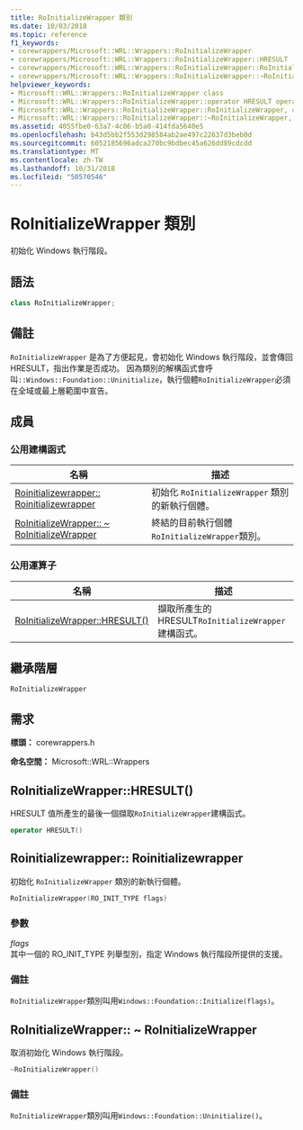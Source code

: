 ```yaml
---
title: RoInitializeWrapper 類別
ms.date: 10/03/2018
ms.topic: reference
f1_keywords:
- corewrappers/Microsoft::WRL::Wrappers::RoInitializeWrapper
- corewrappers/Microsoft::WRL::Wrappers::RoInitializeWrapper::HRESULT
- corewrappers/Microsoft::WRL::Wrappers::RoInitializeWrapper::RoInitializeWrapper
- corewrappers/Microsoft::WRL::Wrappers::RoInitializeWrapper::~RoInitializeWrapper
helpviewer_keywords:
- Microsoft::WRL::Wrappers::RoInitializeWrapper class
- Microsoft::WRL::Wrappers::RoInitializeWrapper::operator HRESULT operator
- Microsoft::WRL::Wrappers::RoInitializeWrapper::RoInitializeWrapper, constructor
- Microsoft::WRL::Wrappers::RoInitializeWrapper::~RoInitializeWrapper, destructor
ms.assetid: 4055fbe0-63a7-4c06-b5a0-414fda5640e5
ms.openlocfilehash: b43d5bb2f553d298584ab2ae497c22637d3beb0d
ms.sourcegitcommit: 6052185696adca270bc9bdbec45a626dd89cdcdd
ms.translationtype: MT
ms.contentlocale: zh-TW
ms.lasthandoff: 10/31/2018
ms.locfileid: "50570546"
---
```

# <a name="roinitializewrapper-class"></a>RoInitializeWrapper 類別

初始化 Windows 執行階段。

## <a name="syntax"></a>語法

```cpp
class RoInitializeWrapper;
```

## <a name="remarks"></a>備註

`RoInitializeWrapper` 是為了方便起見，會初始化 Windows 執行階段，並會傳回 HRESULT，指出作業是否成功。 因為類別的解構函式會呼叫`::Windows::Foundation::Uninitialize`，執行個體`RoInitializeWrapper`必須在全域或最上層範圍中宣告。

## <a name="members"></a>成員

### <a name="public-constructors"></a>公用建構函式

名稱                                                                    | 描述
----------------------------------------------------------------------- | -----------------------------------------------------------------
[Roinitializewrapper:: Roinitializewrapper](#roinitializewrapper)        | 初始化 `RoInitializeWrapper` 類別的新執行個體。
[RoInitializeWrapper:: ~ RoInitializeWrapper](#tilde-roinitializewrapper) | 終結的目前執行個體`RoInitializeWrapper`類別。

### <a name="public-operators"></a>公用運算子

名稱                                       | 描述
------------------------------------------ | ------------------------------------------------------------------------
[RoInitializeWrapper::HRESULT()](#hresult) | 擷取所產生的 HRESULT`RoInitializeWrapper`建構函式。

## <a name="inheritance-hierarchy"></a>繼承階層

`RoInitializeWrapper`

## <a name="requirements"></a>需求

**標頭：** corewrappers.h

**命名空間：** Microsoft::WRL::Wrappers

## <a name="hresult"></a>RoInitializeWrapper::HRESULT()

HRESULT 值所產生的最後一個擷取`RoInitializeWrapper`建構函式。

```cpp
operator HRESULT()
```

## <a name="roinitializewrapper"></a>Roinitializewrapper:: Roinitializewrapper

初始化 `RoInitializeWrapper` 類別的新執行個體。

```cpp
RoInitializeWrapper(RO_INIT_TYPE flags)
```

### <a name="parameters"></a>參數

*flags*<br/>
其中一個的 RO_INIT_TYPE 列舉型別，指定 Windows 執行階段所提供的支援。

### <a name="remarks"></a>備註

`RoInitializeWrapper`類別叫用`Windows::Foundation::Initialize(flags)`。

## <a name="tilde-roinitializewrapper"></a>RoInitializeWrapper:: ~ RoInitializeWrapper

取消初始化 Windows 執行階段。

```cpp
~RoInitializeWrapper()
```

### <a name="remarks"></a>備註

`RoInitializeWrapper`類別叫用`Windows::Foundation::Uninitialize()`。
